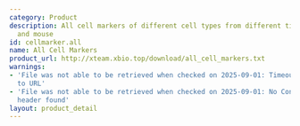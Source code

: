 ```yaml
---
category: Product
description: All cell markers of different cell types from different tissues in human
  and mouse
id: cellmarker.all
name: All Cell Markers
product_url: http://xteam.xbio.top/download/all_cell_markers.txt
warnings:
- 'File was not able to be retrieved when checked on 2025-09-01: Timeout connecting
  to URL'
- 'File was not able to be retrieved when checked on 2025-09-01: No Content-Length
  header found'
layout: product_detail
---
```

